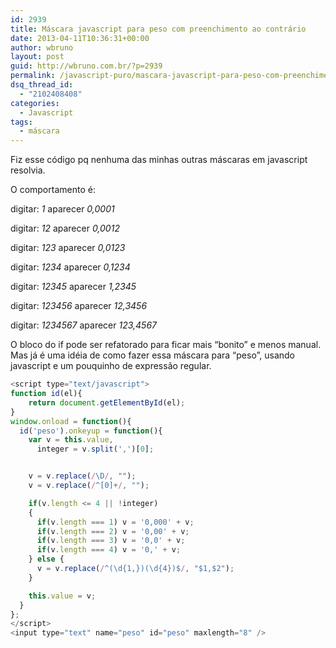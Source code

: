 ```yaml
---
id: 2939
title: Máscara javascript para peso com preenchimento ao contrário
date: 2013-04-11T10:36:31+00:00
author: wbruno
layout: post
guid: http://wbruno.com.br/?p=2939
permalink: /javascript-puro/mascara-javascript-para-peso-com-preenchimento-ao-contrario/
dsq_thread_id:
  - "2102408408"
categories:
  - Javascript
tags:
  - máscara
---
```

Fiz esse código pq nenhuma das minhas outras máscaras em javascript resolvia.

O comportamento é:

digitar: <var>1</var> aparecer <var>0,0001</var>

digitar: <var>12</var> aparecer <var>0,0012</var>

digitar: <var>123</var> aparecer <var>0,0123</var>

digitar: <var>1234</var> aparecer <var>0,1234</var>

digitar: <var>12345</var> aparecer <var>1,2345</var>

digitar: <var>123456</var> aparecer <var>12,3456</var>

digitar: <var>1234567</var> aparecer <var>123,4567</var>

O bloco do if pode ser refatorado para ficar mais &#8220;bonito&#8221; e menos manual. Mas já é uma idéia de como fazer essa máscara para &#8220;peso&#8221;, usando javascript e um pouquinho de expressão regular.

``` js
<script type="text/javascript">
function id(el){
    return document.getElementById(el);
}
window.onload = function(){
  id('peso').onkeyup = function(){
    var v = this.value,
      integer = v.split(',')[0];


    v = v.replace(/\D/, "");
    v = v.replace(/^[0]+/, "");

    if(v.length <= 4 || !integer)
    {
      if(v.length === 1) v = '0,000' + v;
      if(v.length === 2) v = '0,00' + v;
      if(v.length === 3) v = '0,0' + v;
      if(v.length === 4) v = '0,' + v;
    } else {
      v = v.replace(/^(\d{1,})(\d{4})$/, "$1,$2");
    }

    this.value = v;
  }
};
</script>
<input type="text" name="peso" id="peso" maxlength="8" />

```

